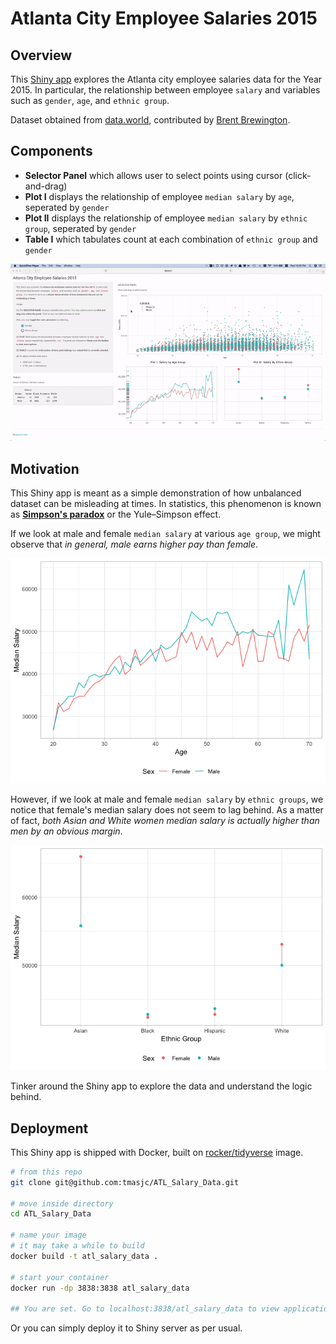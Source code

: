 Atlanta City Employee Salaries 2015
================

Overview
--------

This [Shiny app](https://tmasjc.shinyapps.io/atl_salary_data/) explores the Atlanta city employee salaries data for the Year 2015. In particular, the relationship between employee `salary` and variables such as `gender`, `age`, and `ethnic group`.

Dataset obtained from [data.world](https://data.world/brentbrewington/atlanta-city-employee-salaries), contributed by [Brent Brewington](https://github.com/bbrewington/atlanta-salary-data).

Components
----------

-   **Selector Panel** which allows user to select points using cursor (click-and-drag)
-   **Plot I** displays the relationship of employee `median salary` by `age`, seperated by `gender`
-   **Plot II** displays the relationship of employee `median salary` by `ethnic group`, seperated by `gender`
-   **Table I** which tabulates count at each combination of `ethnic group` and `gender`

![Screen Shot](screen.gif)

Motivation
----------

This Shiny app is meant as a simple demonstration of how unbalanced dataset can be misleading at times. In statistics, this phenomenon is known as **[Simpson's paradox](https://en.wikipedia.org/wiki/Simpson%27s_paradox)** or the Yule–Simpson effect.

If we look at male and female `median salary` at various `age group`, we might observe that *in general, male earns higher pay than female*.

![](README_files/figure-markdown_github/unnamed-chunk-3-1.png)

However, if we look at male and female `median salary` by `ethnic groups`, we notice that female's median salary does not seem to lag behind. As a matter of fact, *both Asian and White women median salary is actually higher than men by an obvious margin*.

![](README_files/figure-markdown_github/unnamed-chunk-4-1.png)

Tinker around the Shiny app to explore the data and understand the logic behind.

Deployment
----------

This Shiny app is shipped with Docker, built on [rocker/tidyverse](https://hub.docker.com/r/rocker/tidyverse/) image.

``` bash
# from this repo
git clone git@github.com:tmasjc/ATL_Salary_Data.git

# move inside directory
cd ATL_Salary_Data

# name your image 
# it may take a while to build
docker build -t atl_salary_data .

# start your container
docker run -dp 3838:3838 atl_salary_data

## You are set. Go to localhost:3838/atl_salary_data to view application. ##
```

Or you can simply deploy it to Shiny server as per usual.

